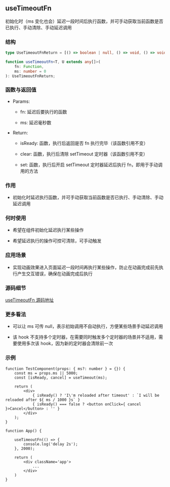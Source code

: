 ## useTimeoutFn

初始化时（ms 变化也会）延迟一段时间后执行函数，并可手动获取当前函数是否已执行、手动清除、手动延迟调用

### 结构

```ts
type UseTimeoutFnReturn = [() => boolean | null, () => void, () => void];

function useTimeoutFn<T, U extends any[]>(
    fn: Function,
    ms: number = 0
): UseTimeoutFnReturn;
```

### 函数与返回值

- Params:

    - fn: 延迟后要执行的函数

    - ms: 延迟毫秒数

- Return:

    - isReady: 函数，执行后返回是否 fn 执行完毕（该函数引用不变）

    - clear: 函数，执行后清除 setTimeout 定时器（该函数引用不变）

    - set: 函数，执行后开启 setTimeout 定时器延迟后执行 fn，即用于手动调用的方法

### 作用

- 初始化时延迟执行函数，并可手动获取当前函数是否已执行、手动清除、手动延迟调用

### 何时使用

- 希望在组件初始化延迟执行某些操作

- 希望延迟执行的操作可控可清除，可手动触发

### 应用场景

- 实现动画效果进入页面延迟一段时间再执行某些操作，防止在动画完成前先执行产生交互错误，确保在动画完成后执行

### 源码细节

[useTimeoutFn 源码地址](https://github.com/streamich/react-use/blob/master/src/useTimeoutFn.ts)

### 更多看法

- 可以让 ms 可传 null，表示初始调用不自动执行，方便某些场景手动延迟调用

- 该 hook 不支持多个定时器，在需要同时触发多个定时器的场景并不适用，需要使用多次该 hook，因为新的定时器会清除前一次

### 示例

```tsx
function TestComponent(props: { ms?: number } = {}) {
    const ms = props.ms || 5000;
    const [isReady, cancel] = useTimeout(ms);
  
    return (
        <div>
            { isReady() ? 'I\'m reloaded after timeout' : `I will be reloaded after ${ ms / 1000 }s` }
            { isReady() === false ? <button onClick={ cancel }>Cancel</button> : '' }
        </div>
    );
}

function App() {
    
    useTimeoutFn(() => {
        console.log('delay 2s');
    }, 2000);

    return (
        <div className='app'>
            ...
        </div>
    )
}
```
